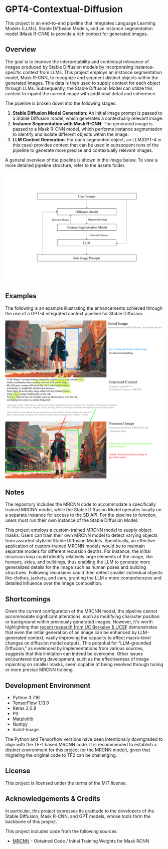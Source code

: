 # GPT4-Contextual-Diffusion

This project is an end-to-end pipeline that integrates Language Learning Models (LLMs), Stable Diffusion Models, and an instance segmentation model (Mask R-CNN) to provide a rich context for generated images.

## Overview

The goal is to improve the interpretability and contextual relevance of images produced by Stable Diffusion models by incorporating instance-specific context from LLMs. This project employs an instance segmentation model, Mask R-CNN, to recognize and segment distinct objects within the generated images. This data is then used to supply context for each object through LLMs. Subsequently, the Stable Diffusion Model can utilize this context to inpaint the current image with additional detail and coherence.

The pipeline is broken down into the following stages:

1. **Stable Diffusion Model Generation**: An initial image prompt is passed to a Stable Diffusion model, which generates a contextually relevant image.
2. **Instance Segmentation with Mask R-CNN**: The generated image is passed to a Mask R-CNN model, which performs instance segmentation to identify and isolate different objects within the image.
3. **LLM Context Generation**: For each segmented object, an LLM(GPT-4 in this case) provides context that can be used in subsequent runs of the pipeline to generate more precise and contextually relevant images.

A general overview of the pipeline is shown in the image below. To view a more detailed pipeline structure, refer to the assets folder.

![Pipeline Overview](https://github.com/AWC2124R/GPT4-Contextual-Diffusion/blob/master/Assets/pipeline_overview.png)

## Examples
The following is an example illustrating the enhancements achieved through the use of a GPT-4 integrated context pipeline for Stable Diffusion.

![Example](https://github.com/AWC2124R/GPT4-Contextual-Diffusion/blob/master/Assets/result1.png)

## Notes
The repository includes the MRCNN code to accommodate a specifically trained MRCNN model, while the Stable Diffusion Model operates locally on a separate instance for access to the SD API. For the pipeline to function, users must run their own instance of the Stable Diffusion Model.

This project employs a custom-trained MRCNN model to supply object masks. Users can train their own MRCNN model to detect varying objects from assorted stylized Stable Diffusion Models. Specifically, an effective application of custom-trained MRCNN models would be to maintain separate models for different recursion depths. For instance, the initial recursion loop could identify relatively large elements of the image, like humans, skies, and buildings, thus enabling the LLM to generate more generalized details for the image such as human poses and building structures. Following recursions could then detect smaller individual objects like clothes, jackets, and cars, granting the LLM a more comprehensive and detailed influence over the image composition.

## Shortcomings
Given the current configuration of the MRCNN model, the pipeline cannot accommodate significant alterations, such as modifying character position or background within previously generated images. However, it's worth highlighting that [recent research from UC Berkeley & UCSF](https://arxiv.org/pdf/2305.13655.pdf) demonstrates that even the initial generation of an image can be enhanced by LLM-generated context, vastly improving the capacity to effect macro-level changes on diffusion model outputs. This potential for "LLM-grounded Diffusion," as evidenced by implementations from various sources, suggests that this limitation can indeed be overcome. Other issues encountered during development, such as the effectiveness of image inpainting on smaller masks, seem capable of being resolved through tuning or more precise MRCNN training.

## Development Environment
- Python 3.7.16
- TensorFlow 1.13.0
- Keras 2.0.8
- PIL
- Matplotlib
- Numpy
- Scikit-Image

The Python and Tensorflow versions have been intentionally downgraded to align with the TF-1 based MRCNN code. It is recommended to establish a distinct environment for this project (or the MRCNN model), given that migrating the original code to TF2 can be challenging.

## License
This project is licensed under the terms of the MIT license.

## Acknowledgements & Credits

In particular, this project expresses its gratitude to the developers of the Stable Diffusion, Mask R-CNN, and GPT models, whose tools form the backbone of this project.

This project includes code from the following sources:
- [MRCNN](https://github.com/matterport/Mask_RCNN) - Obtained Code / Initial Training Weights for Mask RCNN